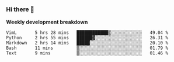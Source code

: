 ### Hi there 👋


**Weekly development breakdown**

<!--START_SECTION:waka-->
```text
VimL       5 hrs 28 mins   ████████████▒░░░░░░░░░░░░   49.04 % 
Python     2 hrs 55 mins   ██████▓░░░░░░░░░░░░░░░░░░   26.31 % 
Markdown   2 hrs 14 mins   █████░░░░░░░░░░░░░░░░░░░░   20.10 % 
Bash       11 mins         ▒░░░░░░░░░░░░░░░░░░░░░░░░   01.79 % 
Text       9 mins          ▒░░░░░░░░░░░░░░░░░░░░░░░░   01.46 % 
```
<!--END_SECTION:waka-->
